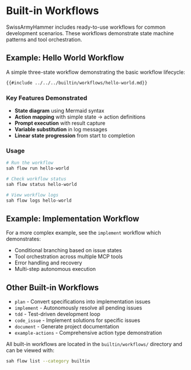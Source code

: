 # Built-in Workflows

SwissArmyHammer includes ready-to-use workflows for common development scenarios. These workflows demonstrate state machine patterns and tool orchestration.

## Example: Hello World Workflow

A simple three-state workflow demonstrating the basic workflow lifecycle:

```markdown
{{#include ../../../builtin/workflows/hello-world.md}}
```

### Key Features Demonstrated

- **State diagram** using Mermaid syntax
- **Action mapping** with simple state → action definitions
- **Prompt execution** with result capture
- **Variable substitution** in log messages
- **Linear state progression** from start to completion

### Usage

```bash
# Run the workflow
sah flow run hello-world

# Check workflow status
sah flow status hello-world

# View workflow logs
sah flow logs hello-world
```

## Example: Implementation Workflow

For a more complex example, see the `implement` workflow which demonstrates:
- Conditional branching based on issue states
- Tool orchestration across multiple MCP tools
- Error handling and recovery
- Multi-step autonomous execution

## Other Built-in Workflows

- `plan` - Convert specifications into implementation issues
- `implement` - Autonomously resolve all pending issues
- `tdd` - Test-driven development loop
- `code_issue` - Implement solutions for specific issues
- `document` - Generate project documentation
- `example-actions` - Comprehensive action type demonstration

All built-in workflows are located in the `builtin/workflows/` directory and can be viewed with:

```bash
sah flow list --category builtin
```